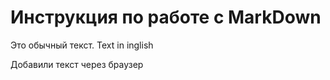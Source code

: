 # Инструкция по работе с MarkDown

Это обычный текст. Text in inglish

 Добавили текст через браузер

